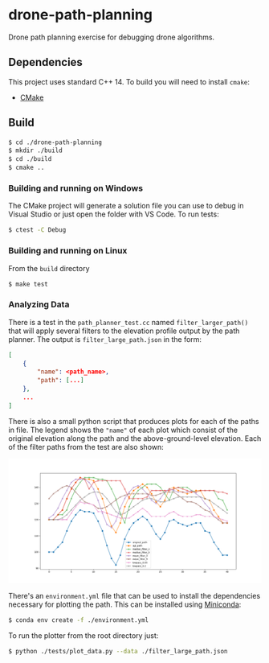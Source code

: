 # drone-path-planning

Drone path planning exercise for debugging drone algorithms.

## Dependencies 

This project uses standard C++ 14. To build you will need to install `cmake`:

* [CMake](https://cmake.org/download/)

## Build

```bash
$ cd ./drone-path-planning
$ mkdir ./build
$ cd ./build
$ cmake ..
```

### Building and running on Windows

The CMake project will generate a solution file you can use to debug in Visual 
Studio or just open the folder with VS Code. To run tests:

```bash
$ ctest -C Debug 
```

### Building and running on Linux

From the `build` directory

```bash
$ make test
```

### Analyzing Data

There is a test in the `path_planner_test.cc` named `filter_larger_path()` that 
will apply several filters to the elevation profile output by the path planner.
The output is `filter_large_path.json` in the form:

```json
[
    {
        "name": <path_name>,
        "path": [...]
    },
    ...
]
```

There is also a small python script that produces plots for each of the paths
in file. The legend shows the `"name"` of each plot which consist of the 
original elevation along the path and the above-ground-level elevation. Each
of the filter paths from the test are also shown:

![Filtered Path Data](docs/media/filter_example.png)

There's an `environment.yml` file that can be used to install the dependencies
necessary for plotting the path. This can be installed using 
[Miniconda](https://docs.conda.io/en/latest/miniconda.html):

```bash
$ conda env create -f ./environment.yml
```

To run the plotter from the root directory just:

```bash
$ python ./tests/plot_data.py --data ./filter_large_path.json
```